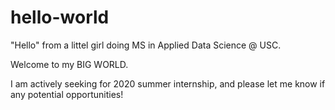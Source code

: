 # hello-world

"Hello" from a littel girl doing MS in Applied Data Science @ USC.

Welcome to my BIG WORLD.

I am actively seeking for 2020 summer internship, and please let me know if any potential opportunities!
